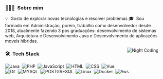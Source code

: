 ### 👨🏻‍💻 &nbsp;Sobre mim

💡 &nbsp;Gosto de explorar novas tecnologias e resolver problemas
🎓 &nbsp;Sou formado em Administração, porém, trabalho como desenvolvedor desde 2018, atualmente fazendo 3 pos graduações: desenvolvimento de sistemas web, Arquitetura e Desenvolvimento Java e Desenvolvimento de aplicações moveis hibridas.

<img alt="Night Coding" src="https://github.com/jfgromano/files/blob/main/Night-Coding.gif?raw=true" align="right"/>

### 🛠 &nbsp;Tech Stack
![Java](https://img.shields.io/badge/-Java-05122A?style=flat&logo=Java&logoColor=FFA518)&nbsp;
![PHP](https://img.shields.io/badge/-PHP-05122A?style=flat&logo=PHP&logoColor=FFA518)&nbsp;
![JavaScript](https://img.shields.io/badge/-JavaScript-05122A?style=flat&logo=javascript)&nbsp;
![HTML](https://img.shields.io/badge/-HTML-05122A?style=flat&logo=HTML5)&nbsp;
![CSS](https://img.shields.io/badge/-CSS-05122A?style=flat&logo=CSS3&logoColor=1572B6)&nbsp;
![Vue](https://img.shields.io/badge/-VueJS-05122A?style=flat&logo=VueJs&logoColor=563D7C)\
![Git](https://img.shields.io/badge/-Git-05122A?style=flat&logo=git)&nbsp;
![MYSQL](https://img.shields.io/badge/-MySQL-05122A?style=flat&logo=MYSQL&logoColor=FFA518)&nbsp;
![POSTGRESQL](https://img.shields.io/badge/-PostgreSQL-05122A?style=flat&logo=POSTGRESQL&logoColor=FFA518)&nbsp;
![Linux](https://img.shields.io/badge/-Linux-05122A?style=flat&logo=Linux&logoColor=FFA518)&nbsp;
![Docker](https://img.shields.io/badge/-Docker-05122A?style=flat&logo=Docker&logoColor=FFA518)&nbsp;
![Aws](https://img.shields.io/badge/-Aws-05122A?style=flat&logo=AWS&logoColor=FFA518)&nbsp;
